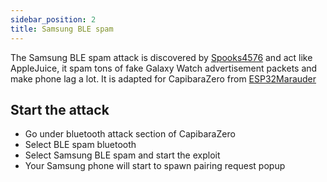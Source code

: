 ```yaml
---
sidebar_position: 2
title: Samsung BLE spam
---
```


The Samsung BLE spam attack is discovered by [Spooks4576](https://github.com/Spooks4576/ESP32Marauder) and act like AppleJuice, it spam tons of fake Galaxy Watch advertisement packets and make phone lag a lot. It is adapted for CapibaraZero from [ESP32Marauder](https://github.com/justcallmekoko/ESP32Marauder)

## Start the attack

- Go under bluetooth attack section of CapibaraZero
- Select BLE spam bluetooth
- Select Samsung BLE spam and start the exploit
- Your Samsung phone will start to spawn pairing request popup
